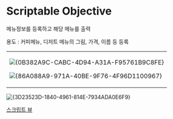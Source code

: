 <h1>Scriptable Objective</h1>

<p>메뉴정보를 등록하고 해당 메뉴를 출력</p>

<p>용도 : 커피메뉴, 디저트 메뉴의 그림, 가격, 이름 등 등록</p>

<table>
  <tr>
    <td>

![{0B382A9C-CABC-4D94-A31A-F95761B9C8FE}](https://github.com/user-attachments/assets/67879702-2dcf-436b-a5c6-e9992787da4b)

![{86A088A9-971A-40BE-9F76-4F96D1100967}](https://github.com/user-attachments/assets/de5284cf-3c4f-446c-93d8-f50a2b9057b0)

  </tr>
  
</table>

![{3D23523D-1840-4961-814E-7934ADA0E6F9}](https://github.com/user-attachments/assets/c37c9bc7-bb75-41d7-a77f-7fc1a2990d7a)

<a href="https://github.com/RCO8/CafeGame/tree/main/ScriptableObjective">스크립트 뷰</a>
